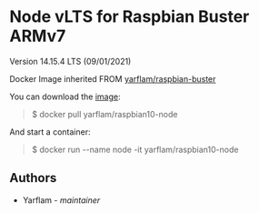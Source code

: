# Node vLTS for Raspbian Buster ARMv7

Version 14.15.4 LTS (09/01/2021)

Docker Image inherited FROM [yarflam/raspbian-buster](https://github.com/Yarflam/raspbian-buster)

You can download the [image](https://hub.docker.com/repository/docker/yarflam/raspbian10-node):

> $ docker pull yarflam/raspbian10-node

And start a container:

> $ docker run --name node -it yarflam/raspbian10-node

## Authors

- Yarflam - *maintainer*
